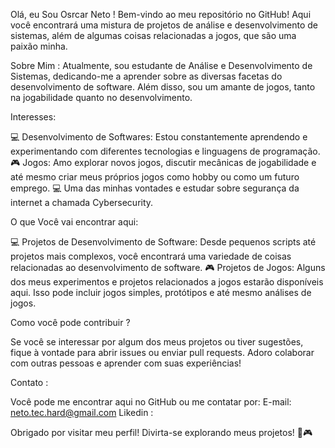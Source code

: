 Olá, eu Sou Osrcar Neto ! 
Bem-vindo ao meu repositório no GitHub! Aqui você encontrará uma mistura de projetos de análise e desenvolvimento de sistemas, além de algumas coisas relacionadas a jogos, que são uma paixão minha.

Sobre Mim :
Atualmente, sou estudante de Análise e Desenvolvimento de Sistemas, dedicando-me a aprender sobre as diversas facetas do desenvolvimento de software. Além disso, sou um amante de jogos, tanto na jogabilidade quanto no desenvolvimento.

Interesses:

💻 Desenvolvimento de Softwares: Estou constantemente aprendendo e experimentando com diferentes tecnologias e linguagens de programação.
🎮 Jogos: Amo explorar novos jogos, discutir mecânicas de jogabilidade e até mesmo criar meus próprios jogos como hobby ou como um futuro emprego.
💻 Uma das minhas vontades e estudar sobre segurança da internet a chamada Cybersecurity. 

O que Você vai encontrar aqui:

💻 Projetos de Desenvolvimento de Software: Desde pequenos scripts até projetos mais complexos, você encontrará uma variedade de coisas relacionadas ao desenvolvimento de software.
🎮 Projetos de Jogos: Alguns dos meus experimentos e projetos relacionados a jogos estarão disponíveis aqui. Isso pode incluir jogos simples, protótipos e até mesmo análises de jogos.

Como você pode contribuir ?

Se você se interessar por algum dos meus projetos ou tiver sugestões, fique à vontade para abrir issues ou enviar pull requests. Adoro colaborar com outras pessoas e aprender com suas experiências!

Contato :

Você pode me encontrar aqui no GitHub ou me contatar por:
E-mail: neto.tec.hard@gmail.com
Likedin : 

Obrigado por visitar meu perfil! Divirta-se explorando meus projetos! 🚀🎮




